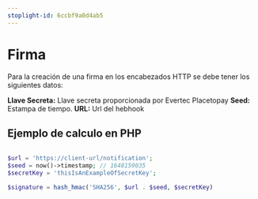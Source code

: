 ```yaml
---
stoplight-id: 6ccbf9a0d4ab5
---
```


# Firma

Para la creación de una firma en los encabezados HTTP se debe tener los siguientes datos:

**Llave Secreta:** Llave secreta proporcionada por Evertec Placetopay
**Seed:** Estampa de tiempo. 
**URL:** Url del hebhook

## Ejemplo de calculo en PHP

````php

$url = 'https://client-url/notification';
$seed = now()->timestamp; // 1648159035
$secretKey = 'thisIsAnExampleOfSecretKey';

$signature = hash_hmac('SHA256', $url . $seed, $secretKey)

````